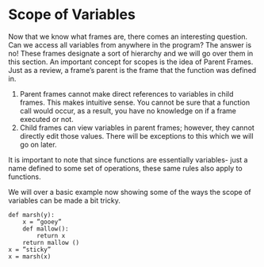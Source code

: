 # Scope of Variables

Now that we know what frames are, there comes an interesting question. Can we access all variables from anywhere in the program? The answer is no! These frames designate a sort of hierarchy and we will go over them in this section. An important concept for scopes is the idea of Parent Frames. Just as a review, a frame’s parent is the frame that the function was defined in.

1. Parent frames cannot make direct references to variables in child frames. This makes intuitive sense. You cannot be sure that a function call would occur, as a result, you have no knowledge on if a frame executed or not.
2. Child frames can view variables in parent frames; however, they cannot directly edit those values. There will be exceptions to this which we will go on later.

It is important to note that since functions are essentially variables- just a name defined to some set of operations, these same rules also apply to functions.

We will over a basic example now showing some of the ways the scope of variables can be made a bit tricky.

```text
def marsh(y):
    x = ”gooey”
    def mallow():
        return x
    return mallow () 
x = ”sticky”
x = marsh(x)
```

